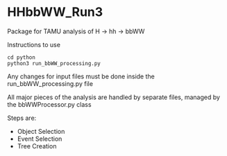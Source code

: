 # HHbbWW_Run3

Package for TAMU analysis of H -> hh -> bbWW

Instructions to use
```
cd python
python3 run_bbWW_processing.py
```
Any changes for input files must be done inside the run_bbWW_processing.py file

All major pieces of the analysis are handled by separate files, managed by the bbWWProcessor.py class

Steps are:
- Object Selection
- Event Selection
- Tree Creation
